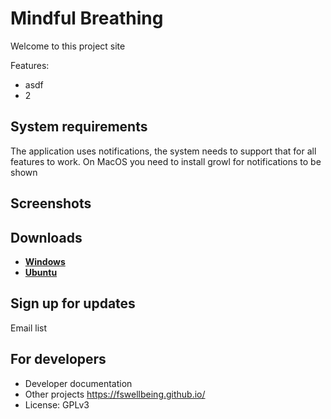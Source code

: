 # Mindful Breathing

Welcome to this project site

Features:
* asdf
* 2

## System requirements

The application uses notifications, the system needs to support that for all features to work. On MacOS you need to install growl for notifications to be shown

## Screenshots

## Downloads
* <a href="" download><strong>Windows</strong></a>
* <a href="" download><strong>Ubuntu</strong></a>

## Sign up for updates

Email list

## For developers

* Developer documentation
* Other projects https://fswellbeing.github.io/
* License: GPLv3
